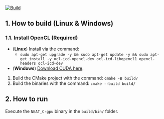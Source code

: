 [![Build](https://github.com/subski/neat_c-gpu/workflows/CMake/badge.svg)](https://github.com/subski/neat_c-gpu/actions)
## 1. How to build (Linux & Windows)

### 1.1. Install OpenCL (Required)
- (**Linux**) Install via the command: 
  - `sudo apt-get upgrade -y && sudo apt-get update -y && sudo apt-get install -y ocl-icd-opencl-dev ocl-icd-libopencl1 opencl-headers ocl-icd-dev`
- (**Windows**) [Download CUDA here](https://developer.nvidia.com/cuda-downloads).

1. Build the CMake project with the command: `cmake -B build/`
2. Build the binaries with the command:      `cmake --build build/`

## 2. How to run

Execute the `NEAT_C-gpu` binary in the `build/bin/` folder.
